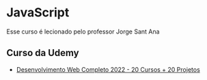 # JavaScript
Esse curso é lecionado pelo professor Jorge Sant Ana


## Curso da Udemy
*  [Desenvolvimento Web Completo 2022 - 20 Cursos + 20 Projetos](https://www.udemy.com/course/web-completo/)